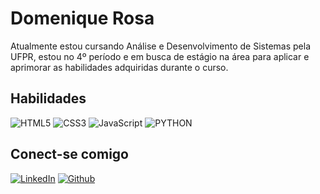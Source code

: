 # Domenique Rosa

Atualmente estou cursando Análise e Desenvolvimento de Sistemas pela UFPR, estou no 4º período e em busca de estágio na área para aplicar e aprimorar as habilidades adquiridas durante o curso.

## Habilidades
![HTML5](https://img.shields.io/badge/HTML5-000?style=for-the-badge&logo=html5)
![CSS3](https://img.shields.io/badge/CSS3-000?style=for-the-badge&logo=css3&logoColor=264CE4)
![JavaScript](https://img.shields.io/badge/JavaScript-000?style=for-the-badge&logo=javascript)
![PYTHON](https://img.shields.io/badge/PYTHON-000?style=for-the-badge&logo=PYTHON)

## Conect-se comigo

[![LinkedIn](https://img.shields.io/badge/LinkedIn-000?style=for-the-badge&logo=linkedin&logoColor=0E76A8)](https://www.linkedin.com/in/alires-rosa-48a9612a0/)
[![Github](https://img.shields.io/badge/Github-000?style=for-the-badge&logo=github&logoColor=0E76A8)](https://github.com/DomeniqueRosa)
<!---
DomeniqueRosa/DomeniqueRosa is a ✨ special ✨ repository because its `README.md` (this file) appears on your GitHub profile.
You can click the Preview link to take a look at your changes.
--->
